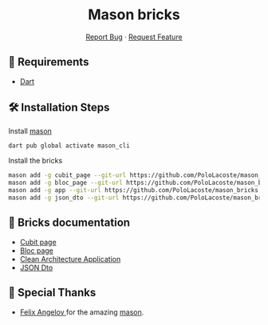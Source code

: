 <h1 align="center">
Mason bricks
</h1>

<p align="center">
    <a href="https://github.com/PoloLacoste/mason_bricks/issues/new/choose">Report Bug</a>
    ·
    <a href="https://github.com/PoloLacoste/mason_bricks/issues/new/choose">Request Feature</a>
</p>

## 🚧 Requirements

- [Dart](https://dart.dev/)

## 🛠️ Installation Steps

Install [mason](https://pub.dev/packages/mason)
```sh
dart pub global activate mason_cli
```

Install the bricks
```sh
mason add -g cubit_page --git-url https://github.com/PoloLacoste/mason_bricks --git-path bricks/cubit_page
mason add -g bloc_page --git-url https://github.com/PoloLacoste/mason_bricks --git-path bricks/bloc_page
mason add -g app --git-url https://github.com/PoloLacoste/mason_bricks --git-path bricks/app
mason add -g json_dto --git-url https://github.com/PoloLacoste/mason_bricks --git-path bricks/json_dto
```

## 🧱 Bricks documentation

* [Cubit page](https://github.com/PoloLacoste/mason_bricks/tree/main/bricks/cubit_page)
* [Bloc page](https://github.com/PoloLacoste/mason_bricks/tree/main/bricks/bloc_page)
* [Clean Architecture Application](https://github.com/PoloLacoste/mason_bricks/tree/main/bricks/app)
* [JSON Dto](https://github.com/PoloLacoste/mason_bricks/tree/main/bricks/json_dto)

## 🙇 Special Thanks

- [Felix Angelov ](https://github.com/felangel) for the amazing [mason](https://github.com/felangel/mason).
